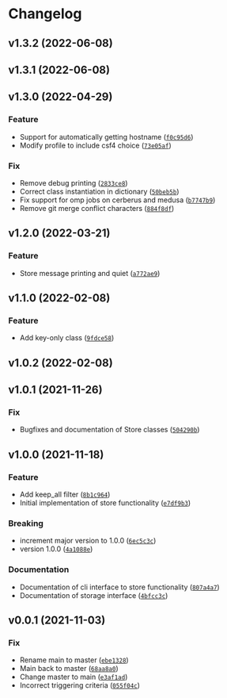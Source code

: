 # Changelog

<!--next-version-placeholder-->

## v1.3.2 (2022-06-08)


## v1.3.1 (2022-06-08)


## v1.3.0 (2022-04-29)
### Feature
* Support for automatically getting hostname ([`f0c95d6`](https://gitlab.com/chilton-group/hpc_suite/-/commit/f0c95d64d199041cfafc117d54abb5ff0bcc8a94))
* Modify profile to include csf4 choice ([`73e05af`](https://gitlab.com/chilton-group/hpc_suite/-/commit/73e05af545b61927928d67b68f19af2ac47cdef9))

### Fix
* Remove debug printing ([`2833ce8`](https://gitlab.com/chilton-group/hpc_suite/-/commit/2833ce8c4cb5d695f64ad8d07ca7949dc574da4b))
* Correct class instantiation in dictionary ([`50beb5b`](https://gitlab.com/chilton-group/hpc_suite/-/commit/50beb5b4b4f86cd34737bf7018e27b36be42b905))
* Fix support for omp jobs on cerberus and medusa ([`b7747b9`](https://gitlab.com/chilton-group/hpc_suite/-/commit/b7747b9c11845c14d5c02ff8af095cd58af407cd))
* Remove git merge conflict characters ([`884f8df`](https://gitlab.com/chilton-group/hpc_suite/-/commit/884f8df2002ce6aff32d8d122e053deae33536a9))

## v1.2.0 (2022-03-21)
### Feature
* Store message printing and quiet ([`a772ae9`](https://gitlab.com/chilton-group/hpc_suite/-/commit/a772ae9051229a9da77d974fe31be5a13fc6a73f))

## v1.1.0 (2022-02-08)
### Feature
* Add key-only class ([`9fdce58`](https://gitlab.com/chilton-group/hpc_suite/-/commit/9fdce584bccfd09493efddfa253f99e9cd87f32a))

## v1.0.2 (2022-02-08)


## v1.0.1 (2021-11-26)
### Fix
* Bugfixes and documentation of Store classes ([`504290b`](https://gitlab.com/chilton-group/hpc_suite/-/commit/504290bb5075b998868a43bf3a1e8b8d95feb824))

## v1.0.0 (2021-11-18)
### Feature
* Add keep_all filter ([`8b1c964`](https://gitlab.com/chilton-group/hpc_suite/-/commit/8b1c9646ec8137e83aa4a7fd6f4e087e047beeec))
* Initial implementation of store functionality ([`e7df9b3`](https://gitlab.com/chilton-group/hpc_suite/-/commit/e7df9b3c6d0fdde647f504cc7d8010292a91e2b0))

### Breaking
* increment major version to 1.0.0 ([`6ec5c3c`](https://gitlab.com/chilton-group/hpc_suite/-/commit/6ec5c3ca408509d945eef8163e050c3da9543b6c))
* version 1.0.0 ([`4a1088e`](https://gitlab.com/chilton-group/hpc_suite/-/commit/4a1088e44f3c1a030b04c6fafd43fdde4bc43010))

### Documentation
* Documentation of cli interface to store functionality ([`807a4a7`](https://gitlab.com/chilton-group/hpc_suite/-/commit/807a4a7925d9b6c6a6d40a3d38f324432cd2e562))
* Documentation of storage interface ([`4bfcc3c`](https://gitlab.com/chilton-group/hpc_suite/-/commit/4bfcc3c05fce76fa2b7afb13c0563094dd45c851))

## v0.0.1 (2021-11-03)
### Fix
* Rename main to master ([`ebe1328`](https://gitlab.com/chilton-group/hpc_suite/-/commit/ebe1328c76a6d682c4d4248580d9596639c461bd))
* Main back to master ([`68aa8a0`](https://gitlab.com/chilton-group/hpc_suite/-/commit/68aa8a0396a6ed1b2b9bed24db42fdf46160f49f))
* Change master to main ([`e3af1ad`](https://gitlab.com/chilton-group/hpc_suite/-/commit/e3af1adfd40584f8ebd4427f007f63b6560208e2))
* Incorrect triggering criteria ([`055f04c`](https://gitlab.com/chilton-group/hpc_suite/-/commit/055f04cd0bf66eb51403f0525f2683dc869fa866))
